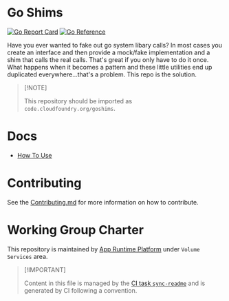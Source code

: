 # Go Shims

[![Go Report
Card](https://goreportcard.com/badge/code.cloudfoundry.org/goshims)](https://goreportcard.com/report/code.cloudfoundry.org/goshims)
[![Go
Reference](https://pkg.go.dev/badge/code.cloudfoundry.org/goshims.svg)](https://pkg.go.dev/code.cloudfoundry.org/goshims)

Have you ever wanted to fake out go system libary calls? In most cases
you create an interface and then provide a mock/fake implementation and
a shim that calls the real calls. That's great if you only have to do it
once. What happens when it becomes a pattern and these little utilities
end up duplicated everywhere...that's a problem. This repo is the
solution.

> \[!NOTE\]
>
> This repository should be imported as `code.cloudfoundry.org/goshims`.

# Docs

-   [How To Use](./docs/01-how-to-use.md)

# Contributing

See the [Contributing.md](./.github/CONTRIBUTING.md) for more
information on how to contribute.

# Working Group Charter

This repository is maintained by [App Runtime
Platform](https://github.com/cloudfoundry/community/blob/main/toc/working-groups/app-runtime-platform.md)
under `Volume Services` area.

> \[!IMPORTANT\]
>
> Content in this file is managed by the [CI task
> `sync-readme`](https://github.com/cloudfoundry/wg-app-platform-runtime-ci/blob/main/shared/tasks/sync-readme/metadata.yml)
> and is generated by CI following a convention.
